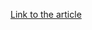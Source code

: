 [Link to the article](https://www.welivesecurity.com/en/eset-research/lazarus-luring-employees-trojanized-coding-challenges-case-spanish-aerospace-company/)
